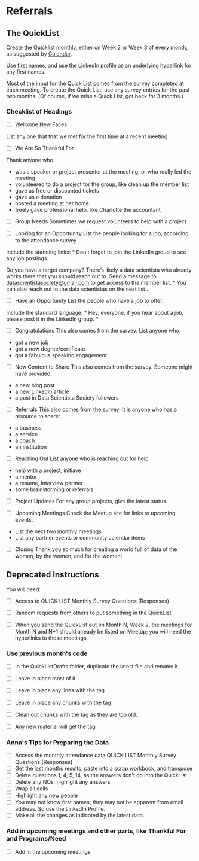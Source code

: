 # Referrals

## The QuickList

Create the Quicklist monthly, either on Week 2 or Week 3 of every month, as suggested by [Calendar](../Policies/Calendar.md). 

Use first names, and use the LinkedIn profile as an underlying hyperlink for any first names.

Most of the input for the Quick List comes from the survey completed at each meeting. To create the Quick List, use any survey entries for the past two months. (Of course, if we miss a Quick List, got back for 3 months.)

### Checklist of Headings ###

- [ ] Welcome New Faces

List any one that that we met for the first time at a recent meeting

- [ ] We Are So Thankful For

Thank anyone who
* was a speaker or project presenter at the meeting, or who really led the meeting
* volunteered to do a project for the group, like clean up the member list
* gave us free or discounted tickets
* gave us a donation
* hosted a meeting at her home
* freely gave professional help, like Charlotte the accountant

- [ ] Group Needs
Sometimes we request volunteers to help with a project

- [ ] Looking for an Opportunity
List the people looking for a job, according to the attendance survey

Include the standing links:
*
Don’t forget to join the LinkedIn group to see any job postings.

Do you have a target company? There’s likely a data scientista who already works there that you should reach out to. Send a message to datascientistasociety@gmail.com to get access to the member list.
*
You can also reach out to the data scientistas on the next list...

- [ ] Have an Opportunity
List the people who have a job to offer.

Include the standard language:
*
Hey, everyone, if you hear about a job, please post it in the LinkedIn group.
*

- [ ] Congratulations
This also comes from the survey. List anyone who:
* got a new job
* got a new degree/certificate
* got a fabulous speaking engagement

- [ ] New Content to Share
This also comes from the survey. Someone might have provided:
* a new blog post
* a new LinkedIn article
* a post in Data Scientista Society followers

- [ ] Referrals
This also comes from the survey. It is anyone who has a resource to share:
* a business
* a service
* a coach
* an institution

- [ ] Reaching Out
List anyone who is reaching out for help
* help with a project, initiave
* a mentor
* a resume, interview partner
* some brainstorming or referrals

- [ ] Project Updates
For any group projects, give the latest status.

- [ ] Upcoming Meetings
Check the Meetup site for links to upcoming events.
* List the next two monthly meetings
* List any partner events or community calendar items

- [ ] Closing
Thank you so much for creating a world full of data of the women, by the women, and for the women!













## Deprecated Instructions ##

You will need:
- [ ] Access to QUICK LIST Monthly Survey Questions (Responses)
- [ ] Random requests from others to put something in the QuickList
- [ ] When you send the QuickList out on Month N, Week 2, the meetings for Month N and N+1 should already be listed on Meetup; you will need the hyperlinks to those meetings


### Use previous month's code
- [ ] In the QuickListDrafts folder, duplicate the latest file and rename it
- [ ] Leave in place most of it
- [ ] Leave in place any lines with the tag <!--00-->
- [ ] Leave in place any chunks with the tag <!--n-1-->
- [ ] Clean out chunks with the tag <!--n-2--> as they are too old. 
- [ ] Any new material will get the tag <!--n--->


### Anna's Tips for Preparing the Data
- [ ] Access the monthly attendance data QUICK LIST Monthly Survey Questions (Responses)
- [ ] Get the last months results, paste into a scrap workbook, and transpose
- [ ] Delete questions 1, 4, 5, 14, as the answers don't go into the QuickList
- [ ] Delete any NOs, highlight any answers
- [ ] Wrap all cells
- [ ] Highlight any new people
- [ ] You may not know first names; they may not be apparent from email address. So use the LinkedIn Profile.
- [ ] Make all the changes as indicated by the latest data.

### Add in upcoming meetings and other parts, like Thankful For and Programs/Need
 - [ ] Add in the upcoming meetings





